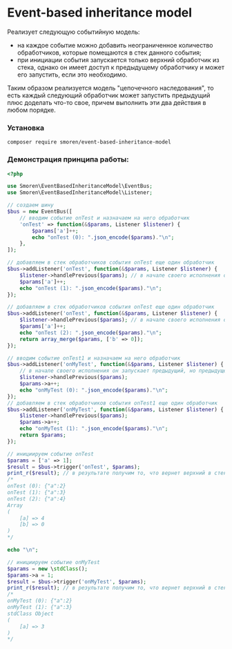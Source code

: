 # Event-based inheritance model
Реализует следующую событийную модель:
- на каждое событие можно добавить неограниченное количество обработчиков, которые помещаются в стек данного события;
- при инициации события запускается только верхний обработчик из стека, однако он имеет доступ к предыдущему обработчику 
и может его запустить, если это необходимо.

Таким образом реализуется модель "цепочечного наследования", то есть каждый следующий обработчик может запустить 
предыдущий плюс доделать что-то свое, причем выполнить эти два действия в любом порядке.

### Установка
```
composer require smoren/event-based-inheritance-model
```

### Демонстрация принципа работы:

```php
<?php

use Smoren\EventBasedInheritanceModel\EventBus;
use Smoren\EventBasedInheritanceModel\Listener;

// создаем шину
$bus = new EventBus([
    // вводим событие onTest и назначаем на него обработчик
    'onTest' => function(&$params, Listener $listener) {
        $params['a']++;
        echo "onTest (0): ".json_encode($params)."\n";
    },
]);

// добавляем в стек обработчиков события onTest еще один обработчик
$bus->addListener('onTest', function(&$params, Listener $listener) {
    $listener->handlePrevious($params); // в начале своего исполнения он запускает предыдущий
    $params['a']++;
    echo "onTest (1): ".json_encode($params)."\n";
});

// добавляем в стек обработчиков события onTest еще один обработчик
$bus->addListener('onTest', function(&$params, Listener $listener) {
    $listener->handlePrevious($params); // в начале своего исполнения он запускает предыдущий
    $params['a']++;
    echo "onTest (2): ".json_encode($params)."\n";
    return array_merge($params, ['b' => 0]);
});

// вводим событие onTest1 и назначаем на него обработчик
$bus->addListener('onMyTest', function(&$params, Listener $listener) {
    // в начале своего исполнения он запускает предыдущий, но предыдущего нет, поэтому строка не имеет смысла
    $listener->handlePrevious($params);
    $params->a++;
    echo "onMyTest (0): ".json_encode($params)."\n";
});
// добавляем в стек обработчиков события onTest1 еще один обработчик
$bus->addListener('onMyTest', function(&$params, Listener $listener) {
    $listener->handlePrevious($params);
    $params->a++;
    echo "onMyTest (1): ".json_encode($params)."\n";
    return $params;
});

// инициируем событие onTest
$params = ['a' => 1];
$result = $bus->trigger('onTest', $params);
print_r($result); // в результате получим то, что вернет верхний в стеке обработчик
/*
onTest (0): {"a":2}
onTest (1): {"a":3}
onTest (2): {"a":4}
Array
(
    [a] => 4
    [b] => 0
)
*/

echo "\n";

// инициируем событие onMyTest
$params = new \stdClass();
$params->a = 1;
$result = $bus->trigger('onMyTest', $params);
print_r($result); // в результате получим то, что вернет верхний в стеке обработчик
/*
onMyTest (0): {"a":2}
onMyTest (1): {"a":3}
stdClass Object
(
    [a] => 3
)
*/
```